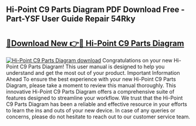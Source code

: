 ## Hi-Point C9 Parts Diagram PDF Download Free - Part-YSF User Guide Repair 54Rky

# <h2><a href="http://dflo9o.blite.top/?on=Hi-Point+C9+Parts+Diagram">🔗Download New 👉🔴 Hi-Point C9 Parts Diagram</a></h2>

[![Hi-Point C9 Parts Diagram download](https://i.imgur.com/lujVjoI.png)](http://dflo9o.blite.top/?on=Hi-Point+C9+Parts+Diagram)
Congratulations on your new Hi-Point C9 Parts Diagram! This user manual is designed to help you understand and get the most out of your product. Important Information Ahead To ensure the best experience with your new Hi-Point C9 Parts Diagram, please take a moment to review this manual thoroughly. This innovative Hi-Point C9 Parts Diagram offers a comprehensive suite of features designed to streamline your workflow. We trust that the Hi-Point C9 Parts Diagram has been a reliable and effective resource in your efforts to learn the ins and outs of your new device. In case of any queries or concerns, please do not hesitate to reach out to our customer service team.
